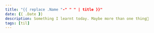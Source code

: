 ```yaml
---
title: "{{ replace .Name "-" " " | title }}"
date: {{ .Date }}
description: Something I learnt today. Maybe more than one thing👾
tags: [til]
---
```


